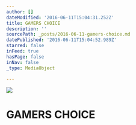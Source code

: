 ```yaml
---
author: []
dateModified: '2016-06-11T15:04:31.252Z'
title: GAMERS CHOICE
description: ''
sourcePath: _posts/2016-06-11-gamers-choice.md
datePublished: '2016-06-11T15:04:52.989Z'
starred: false
inFeed: true
hasPage: false
inNav: false
_type: MediaObject

---
```

![](https://the-grid-user-content.s3-us-west-2.amazonaws.com/bae96665-8958-41e5-af91-766aec219c8d.jpg)

# GAMERS CHOICE